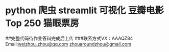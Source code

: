 # python 爬虫 streamlit 可视化 豆瓣电影Top 250 猫眼票房
##完整代码待作业答辩完成后上传
###联系方式VX：AAAQZ84
    Email:weizhou_zhou@qq.com   zhouaroundzhou@gmail.com
